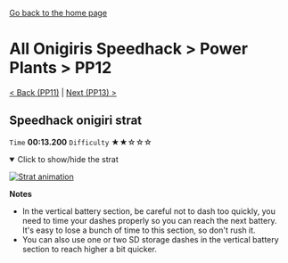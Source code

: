 [Go back to the home page](https://github.com/Doublevil/scbspeedrun)

# All Onigiris Speedhack > Power Plants > PP12

[< Back (PP11)](https://github.com/Doublevil/scbspeedrun/blob/main/levels/arb_sh/pp/PP11.md) | [Next (PP13) >](https://github.com/Doublevil/scbspeedrun/blob/main/levels/arb_sh/pp/PP13.md)

## Speedhack onigiri strat

`Time` **00:13.200** `Difficulty` ★★☆☆☆
<details open>
  <summary>Click to show/hide the strat</summary>

  [![Strat animation](https://github.com/Doublevil/scbspeedrun/blob/main/media/levels/pp/PP12_S_Onigiri.webp)](https://github.com/Doublevil/scbspeedrun/blob/main/media/levels/pp/PP12_S_Onigiri.mp4?raw=true)

  **Notes**
  - In the vertical battery section, be careful not to dash too quickly, you need to time your dashes properly so you can reach the next battery. It's easy to lose a bunch of time to this section, so don't rush it.
  - You can also use one or two SD storage dashes in the vertical battery section to reach higher a bit quicker.
</details>
